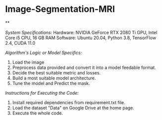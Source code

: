 # Image-Segmentation-MRI


**

*System Specifications:*
Hardware: NVIDIA GeForce RTX 2080 Ti GPU, Intel Core i5 CPU, 16 GB RAM
Software: Ubuntu 20.04, Python 3.8, TensorFlow 2.4, CUDA 11.0

*Algorithm's Logic or Model Specifics:*
1. Load the image
2. Preprocess data provided and convert it into a model feedable format.
3. Decide the best suitable metric and losses.
4. Build a most suitable model architecture.
5. Tune the model and Predict the mask.

*Instructions for Executing the Code:*
1. Install required dependencies from requirement.txt file. 
2. Load the dataset "Data" on Google Drive at the home page.
3. Execute the whole code.
